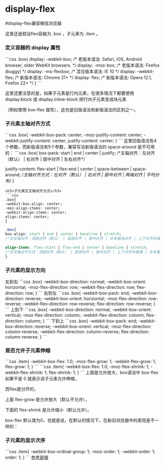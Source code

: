 # display-flex
#display-flex兼容微信浏览器

这里还是假设flex容器为 .box ，子元素为 .item 。

<h3>定义容器的 display 属性</h3>
```css
.box{
display: -webkit-box; /* 老版本语法: Safari, iOS, Android browser, older WebKit browsers. */
display: -moz-box; /* 老版本语法: Firefox (buggy) */
display: -ms-flexbox; /* 混合版本语法: IE 10 */
display: -webkit-flex; /* 新版本语法: Chrome 21+ */
display: flex; /* 新版本语法: Opera 12.1, Firefox 22+ */
}
```

这里还要注意的是，如果子元素是行内元素，在很多情况下都要使用 display:block 或 display:inline-block 把行内子元素变成块元素

（例如使用 box-flex 属性），这也是旧版语法和新版语法的区别之一。

<h3>子元素主轴对齐方式</h3>
```css
.box{
-webkit-box-pack: center;
-moz-justify-content: center;
-webkit-justify-content: center;
justify-content: center;
}
```
这里旧版语法有4个参数，而新版语法有5个参数，兼容写法新版语法的 space-around 是不可用的：
```css
.box{
box-pack: start | end | center | justify;
/*主轴对齐：左对齐（默认） | 右对齐 | 居中对齐 | 左右对齐*/

justify-content: flex-start | flex-end | center | space-between | space-around;
/*主轴对齐方式：左对齐（默认） | 右对齐 | 居中对齐 | 两端对齐 | 平均分布*/
}
```
<h3>子元素交叉轴对齐方式</h3>
```css
.box{
-webkit-box-align: center;
-moz-align-items: center;
-webkit-align-items: center;
align-items: center;
}
```
```css
.box{
box-align: start | end | center | baseline | stretch;
/*交叉轴对齐：顶部对齐（默认） | 底部对齐 | 居中对齐 | 文本基线对齐 | 上下对齐并铺满*/

align-items: flex-start | flex-end | center | baseline | stretch;
/*交叉轴对齐方式：顶部对齐（默认） | 底部对齐 | 居中对齐 | 上下对齐并铺满 | 文本基线对齐*/
}
```
<h3>子元素的显示方向</h3>
左到右
```css
.box{
-webkit-box-direction: normal;
-webkit-box-orient: horizontal;
-moz-flex-direction: row;
-webkit-flex-direction: row;
flex-direction: row;
}
```
右到左
```css
.box{
-webkit-box-pack: end;
-webkit-box-direction: reverse;
-webkit-box-orient: horizontal;
-moz-flex-direction: row-reverse;
-webkit-flex-direction: row-reverse;
flex-direction: row-reverse;
}
```
上到下
```css
.box{
-webkit-box-direction: normal;
-webkit-box-orient: vertical;
-moz-flex-direction: column;
-webkit-flex-direction: column;
flex-direction: column;
}
```
下到上
```css
.box{
-webkit-box-pack: end;
-webkit-box-direction: reverse;
-webkit-box-orient: vertical;
-moz-flex-direction: column-reverse;
-webkit-flex-direction: column-reverse;
flex-direction: column-reverse;
}
```
<h3>是否允许子元素伸缩</h3>
```css
.item{
-webkit-box-flex: 1.0;
-moz-flex-grow: 1;
-webkit-flex-grow: 1;
flex-grow: 1;
}
```
```css
.item{
-webkit-box-flex: 1.0;
-moz-flex-shrink: 1;
-webkit-flex-shrink: 1;
flex-shrink: 1;
}
```
上面是允许放大，box语法中 box-flex 如果不是 0 就表示该子元素允许伸缩，

而flex是分开的，

上面  flex-grow 是允许放大（默认不允许），

下面的  flex-shrink 是允许缩小（默认允许）。

box-flex 默认值为0，也就是说，在默认的情况下，在新旧浏览器中的表现是不一样的：
<h3>子元素的显示次序</h3>
```css
.item{
-webkit-box-ordinal-group: 1;
-moz-order: 1;
-webkit-order: 1;
order: 1;
}
```
<a href="http://www.tuicool.com/articles/Yzeu6j7">参考链接</a>






















